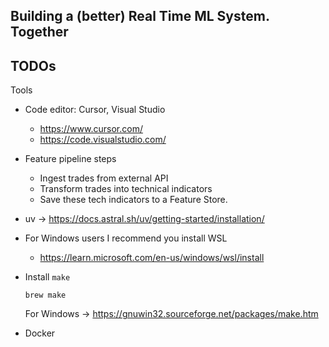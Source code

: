 ## Building a (better) Real Time ML System. Together

## TODOs

Tools
 
- Code editor: Cursor, Visual Studio
    - https://www.cursor.com/
    - https://code.visualstudio.com/

- Feature pipeline steps
    - Ingest trades from external API
    - Transform trades into technical indicators
    - Save these tech indicators to a Feature Store.

- uv -> https://docs.astral.sh/uv/getting-started/installation/

- For Windows users I recommend you install WSL
    - https://learn.microsoft.com/en-us/windows/wsl/install

- Install `make`
    ```
    brew make
    ```

  For Windows -> https://gnuwin32.sourceforge.net/packages/make.htm

- Docker